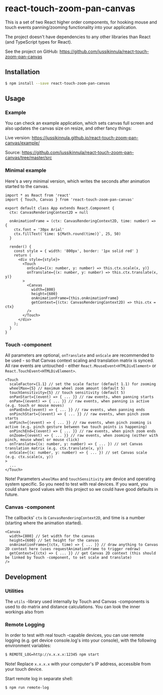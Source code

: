 # react-touch-zoom-pan-canvas

This is a set of two React higher order components, for hooking mouse and touch events panning/zooming functionality into your application.

The project doesn't have dependencies to any other libraries than React (and TypeScript types for React).

See the project on GitHub: https://github.com/jussikinnula/react-touch-zoom-pan-canvas

## Installation

```bash
$ npm install --save react-touch-zoom-pan-canvas
```

## Usage

### Example

You can check an example application, which sets canvas full screen and also updates the canvas size on resize, and other fancy things:

Live version: https://jussikinnula.github.io/react-touch-zoom-pan-canvas/example/

Source: https://github.com/jussikinnula/react-touch-zoom-pan-canvas/tree/master/src

### Minimal example

Here's a very minimal version, which writes the seconds after animation started to the canvas.

```tsx
import * as React from 'react'
import { Touch, Canvas } from 'react-touch-zoom-pan-canvas'

export default class App extends React.Component {
  ctx: CanvasRenderingContext2D = null

  onAnimationFrame = (ctx: CanvasRenderingContext2D, time: number) => {
    ctx.font = '30px Arial'
    ctx.fillText(`time: ${Math.round(time)}`, 25, 50)
  }

  render() {
    const style = { width: '800px', border: '1px solid red' }
    return (
      <div style={style}>
        <Touch
          onScale={(x: number, y: number) => this.ctx.scale(x, y)}
          onTranslate={(x: number, y: number) => this.ctx.translate(x, y)}
        >
          <Canvas
            width={800}
            height={600}
            onAnimationFrame={this.onAnimationFrame}
            getContext={(ctx: CanvasRenderingContext2D) => this.ctx = ctx}
          />
        </Touch>
      </div>
    );
  }
}
```

### Touch -component

All parameters are optional, `onTranslate` and `onScale` are recommended to be used - so that Canvas context scaling and translation matrix is synced. All raw events are untouched - either `React.MouseEvent<HTMLDivElement>` or `React.TouchEvent<HTMLDivElement>`.

```tsx
<Touch
  scaleFactor={1.1} // set the scale factor (default 1.1) for zooming
  wheelMax={5} // maximum wheel zoom amount (default 5)
  touchSensitivity={5} // touch sensitivity (default 5)
  onPanStart={(event) => { ... }} // raw events, when panning starts
  onPan={(event) => { ... }} // raw events, when panning is active (e.g. touch or mouse moves)
  onPanEnd={(event) => { ... }} // raw events, when panning ends
  onPinchStart={(event) => { ... }} // raw events, when pinch zoom starts
  onPinch={(event) => { ... }} // raw events, when pinch zooming is active (e.g. pinch gesture between two touch points is happening)
  onPinchEnd={(event) => { ... }} // raw events, when pinch zoom ends
  onZoom={(event) => { ... }} // raw events, when zooming (either with pinch, mouse wheel or mouse click)
  onTranslate={(x: number, y: number) => { ... }) // set Canvas translation matrix (e.g. ctx.translate(x, y))
  onScale={(x: number, y: number) => { ... }) // set Canvas scale (e.g. ctx.scale(x, y))
>
  ...
</Touch>
```

Note! Parameters `wheelMax` and `touchSensitivity` are device and operating system specific. So you need to test with real devices. If you want, you could share good values with this project so we could have good defaults in future.

### Canvas -component

The callbacks' `ctx` is `CanvasRenderingContext2D`, and time is a number (starting where the animation started).

```tsx
<Canvas
  width={800} // Set width for the canvas
  height={600} // Set height for the canvas
  onAnimationFrame={(ctx, time) => { ... }} // draw anything to Canvas 2D context here (uses requestAnimationFrame to trigger redraw)
  getContext={(ctx) => { ... }} // get Canvas 2D context (this should be linked by Touch -component, to set scale and translate)
/>
```

## Development

### Utilities

The `utils` -library used internally by Touch and Canvas -components is used to do matrix and distance calculations. You can look the inner workings also from 

### Remote Logging

In order to test with real touch -capable devices, you can use remote logging (e.g. get device console.log's into your console), with the following environment variables:

```bash
$ REMOTE_LOG=http://x.x.x.x:12345 npm start
```

Note! Replace `x.x.x.x` with your computer's IP address, accessible from your touch device.

Start remote log in separate shell:

```bash
$ npm run remote-log
```


